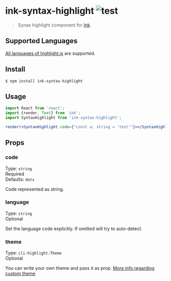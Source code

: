 # ink-syntax-highlight ![test](https://github.com/vadimdemedes/ink-spinner/workflows/test/badge.svg)

> Synax highlight component for [Ink](https://github.com/vadimdemedes/ink).

## Supported Languages

[All languages of highlight.js](https://highlightjs.org/static/demo/) are supported.

## Install

```
$ npm install ink-syntax-highlight
```

## Usage

```jsx
import React from 'react';
import {render, Text} from 'ink';
import SyntaxHighlight from 'ink-syntax-highlight';

render(<SyntaxHighlight code={"const a: string = 'test'"}></SyntaxHighlight>);
```

## Props

### code

Type: `string`<br>
Required<br>
Defaults: `dots`

Code represented as string.

### language

Type: `string`<br>
Optional

Set the language code explicitly. If omitted will try to auto-detect.

### theme

Type: `cli-highlight.Theme`<br>
Optional

You can write your own theme and pass it as prop. [More info regarding custom theme](https://github.com/felixfbecker/cli-highlight/blob/main/README.md#themes)
